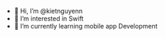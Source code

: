 - 👋 Hi, I’m @kietnguyenn
- 👀 I’m interested in Swift
- 🌱 I’m currently learning mobile app Development

<!---
kietnguyenn/kietnguyenn is a ✨ special ✨ repository because its `README.md` (this file) appears on your GitHub profile.
You can click the Preview link to take a look at your changes.
--->
